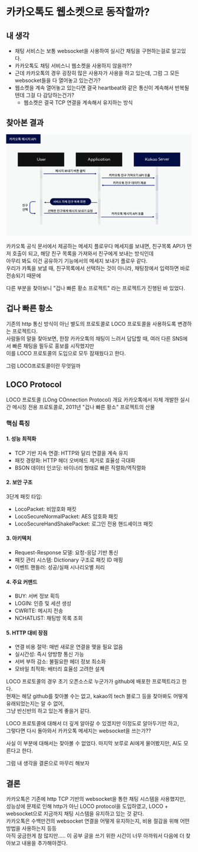 # 카카오톡도 웹소켓으로 동작할까?

## 내 생각
- 채팅 서비스는 보통 websocket을 사용하여 실시간 채팅을 구현하는걸로 알고있다.
- 카카오톡도 채팅 서비스니 웹소켓을 사용하지 않을까??
- 근데 카카오톡의 경우 굉장히 많은 사용자가 사용을 하고 있는데, 그럼 그 모든 websocket들을 다 열어놓고 있는건가?
- 웹소켓을 계속 열어놓고 있는다면 결국 heartbeat와 같은 통신이 계속해서 반복될텐데 그걸 다 감당하는건가?
  - 웹소켓은 결국 TCP 연결을 계속해서 유지하는 방식


## 찾아본 결과
![img.png](img.png)

카카오톡 공식 문서에서 제공하는 메세지 플로우다
메세지를 보내면, 친구목록 API가 먼저 호출이 되고, 해당 친구 목록을 가져와서 친구에게 보내는 방식인데 \
아무리 봐도 이건 공유하기 기능에서의 메세지 보내기 플로우 같다. \
우리가 카톡을 보낼 때, 친구목록에서 선택하는 것이 아니라, 채팅창에서 입력하면 바로 전송되기 때문에 

다른 부분을 찾아보니 "겁나 빠른 황소 프로젝트" 라는 프로젝트가 진행된 바 있었다. 

## 겁나 빠른 황소
기존의 http 통신 방식이 아닌 별도의 프로토콜로 LOCO 프로토콜을 사용하도록 변경하는 프로젝트다. \
사람들의 말을 찾아보면, 한창 카카오톡의 채팅이 느려서 답답할 때, 여러 다른 SNS에서 빠른 채팅을 필두로 홍보를 시작했지만 \
이를 LOCO 프로토콜의 도입으로 모두 잠재웠다고 한다.

그럼 LOCO프로토콜이란 무엇일까

## LOCO Protocol
LOCO 프로토콜 (LOng COnnection Protocol)
개요
카카오톡에서 자체 개발한 실시간 메시징 전용 프로토콜로, 2011년 "겁나 빠른 황소" 프로젝트의 산물
### 핵심 특징 
#### 1. 성능 최적화

- TCP 기반 지속 연결: HTTP와 달리 연결을 계속 유지
- 패킷 경량화: HTTP 헤더 오버헤드 제거로 효율성 극대화
- BSON 데이터 인코딩: 바이너리 형태로 빠른 직렬화/역직렬화

#### 2. 보안 구조

3단계 패킷 타입:

- LocoPacket: 비암호화 패킷
- LocoSecureNormalPacket: AES 암호화 패킷
- LocoSecureHandShakePacket: 로그인 전용 핸드셰이크 패킷

#### 3. 아키텍처

- Request-Response 모델: 요청-응답 기반 통신
- 패킷 관리 시스템: Dictionary 구조로 패킷 ID 매핑
- 이벤트 핸들러: 성공/실패 시나리오별 처리

#### 4. 주요 커맨드

- BUY: 서버 정보 획득
- LOGIN: 인증 및 세션 생성
- CWRITE: 메시지 전송
- NCHATLIST: 채팅방 목록 조회

#### 5. HTTP 대비 장점

- 연결 비용 절약: 매번 새로운 연결을 맺을 필요 없음
- 실시간성: 즉시 양방향 통신 가능
- 서버 부하 감소: 불필요한 헤더 정보 최소화
- 모바일 최적화: 배터리 효율성 고려한 설계

LOCO 프로토콜의 경우 초기 오픈소스로 누군가가 github에 배포한 프로젝트라고 한다. \
현재는 해당 github를 찾아볼 수는 없고, kakao의 tech 블로그 등을 찾아봐도 어떻게 유래되었는지는 알 수 없어, \
그냥 반신반의 하고 있는게 좋을거 같다.

LOCO 프로토콜에 대해서 더 깊게 알아갈 수 있겠지만 이정도로 알아두기만 하고, \
그렇다면 다시 돌아와서 카카오톡 메세지는 websocket을 쓰는가??


사실 이 부분에 대해서는 찾아볼 수 없었다.
마지막 보루로 AI에게 물어봤지만, AI도 모른다고 한다.

그럼 내 생각을 결론으로 마무리 해보자

## 결론
카카오톡은 기존에 http TCP 기반의 websocket을 통한 채팅 시스템을 사용했지만, \
성능상에 문제로 인해 http가 아닌 LOCO protocol을 도입하였고, LOCO + websocket으로 지금까지 채팅 시스템을 유지하고 있는 것 같다. \
카카오톡은 수백만건의 websocket 연결을 어떻게 유지하는지, 비용 절감을 위해 어떤 방법을 사용하는지 등등 \
아직 궁금한게 참 많지만..... 이 공부 글을 쓰기 위한 시간이 너무 아까워서 다음에 더 찾아보고 내용을 추가해야겠다.
